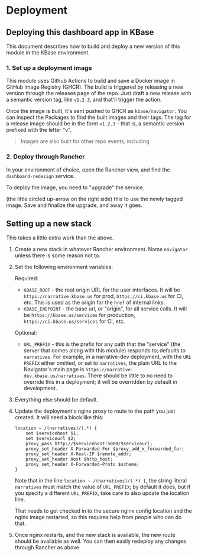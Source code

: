 # Deployment

## Deploying this dashboard app in KBase

This document describes how to build and deploy a new version of this module in the KBase environment.

### 1. Set up a deployment image

This module uses Github Actions to build and save a Docker image in GitHub Image Registry (GHCR). The build is triggered by releasing a new version through the releases page of the repo. Just draft a new release with a semantic version tag, like `v1.2.3`, and that'll trigger the action.

Once the image is built, it's sent pushed to GHCR as `kbase/navigator`. You can inspect the Packages to find the built images and their tags. The tag for a release image should be in the form `v1.2.3` - that is, a semantic version prefixed with the letter "v".

> Images are also built for other repo events, including

### 2. Deploy through Rancher

In your environment of choice, open the Rancher view, and find the `dashboard-redesign` service.

To deploy the image, you need to "upgrade" the service.

(the little circled up-arrow on the right side) this to use the newly tagged image. Save and finalize the upgrade, and away it goes.

## Setting up a new stack

This takes a little extra work than the above.

1. Create a new stack in whatever Rancher environment. Name `navigator` unless there is some reason not to.

2. Set the following environment variables:

   Required:

   - `KBASE_ROOT` - the root origin URL for the user interfaces. It will be `https://narrative.kbase.us` for prod, `https://ci.kbase.us` for CI, etc. This is used as the origin for the `href` of internal links.
   - `KBASE_ENDPOINT` - the base url, or "origin", for all service calls. It will be `https://kbase.us/services` for production, `https://ci.kbase.us/services` for CI, etc.

   Optional:

   - `URL_PREFIX` - this is the prefix for any path that the "service" (the server that comes along with this module) responds to; defaults to `narratives`. For example, in a narrative-dev deployment, with the `URL PREFIX` either omitted, or set to `narratives`, the plain URL to the Navigator's main page is `https://narrative-dev.kbase.us/narratives`. There should be little to no need to override this in a deployment; it will be overridden by default in development.

3. Everything else should be default.

4. Update the deployment's nginx proxy to route to the path you just created. It will need a block like this:

   ```nginx
   location ~ /(narratives)/(.*) {
       set $servicehost $1;
       set $serviceurl $2;
       proxy_pass http://$servicehost:5000/$serviceurl;
       proxy_set_header X-Forwarded-For $proxy_add_x_forwarded_for;
       proxy_set_header X-Real-IP $remote_addr;
       proxy_set_header Host $http_host;
       proxy_set_header X-Forwarded-Proto $scheme;
   }
   ```

   Note that in the line `location ~ /(narratives)/(.*) {`, the string literal `narratives` must match the value of `URL_PREFIX`; by default it does, but if you specify a different `URL_PREFIX`, take care to also update the location line.

   That needs to get checked in to the secure nginx config location and the nginx image restarted, so this requires help from people who can do that.

5. Once nginx restarts, and the new stack is available, the new route should be available as well. You can then easily redeploy any changes through Rancher as above.
